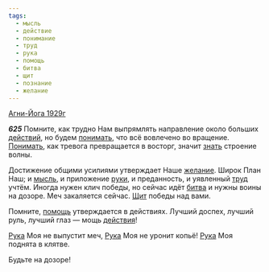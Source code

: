 ```yaml
---
tags:
  - мысль
  - действие
  - понимание
  - труд
  - рука
  - помощь
  - битва
  - щит
  - познание
  - желание
---
```


[Агни-Йога 1929г](/agni/1929)

___625___
Помните, как трудно Нам выпрямлять направление около больших [действий](/tag/#действие), но будем [понимать](/tag/#понимание), что всё вовлечено во вращение. [Понимать](/tag/#понимание), как тревога превращается в восторг, значит [знать](/tag/#познание) строение волны.   

Достижение общими усилиями утверждает Наше [желание](/tag/#желание). Широк План Наш; и [мысль](/tag/#мысль), и приложение [руки](/tag/#рука), и преданность, и уявленный [труд](/tag/#труд) учтём. Иногда нужен клич победы, но сейчас идёт [битва](/tag/#битва) и нужны воины на дозоре. Меч закаляется сейчас. [Щит](/tag/#щит) победы над вами.   

Помните, [помощь](/tag/#помощь) утверждается в действиях. Лучший доспех, лучший руль, лучший глаз — мощь [действия](/tag/#действие)!   

[Рука](/tag/#рука) Моя не выпустит меч, [Рука](/tag/#рука) Моя не уронит копьё! [Рука](/tag/#рука) Моя поднята в клятве.   

Будьте на дозоре!